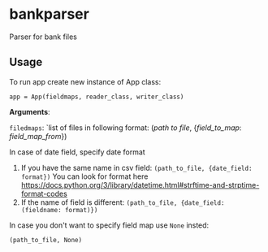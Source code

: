 # bankparser
Parser for bank files


## Usage
To run app create new instance of App class:
```
app = App(fieldmaps, reader_class, writer_class)
```

**Arguments**:

`filedmaps`: `list of files in following format:
(_path to file_, {_field_to_map_: _field_map_from_})

In case of date field, specify date format
1. If you have the same name in csv field:
`(path_to_file, {date_field: format})`
You can look for format here 
https://docs.python.org/3/library/datetime.html#strftime-and-strptime-format-codes
2. If the name of field is different:
`(path_to_file, {date_field: (fieldname: format)})`

In case you don't want to specify field map use `None` insted:
```
(path_to_file, None)
```
